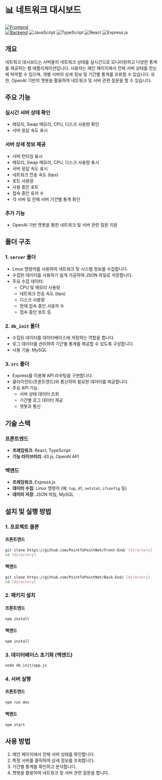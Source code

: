 # 📊 네트워크 대시보드
[![Frontend](https://img.shields.io/badge/Frontend-React-blue?style=for-the-badge&logo=react)](https://github.com/조직이름/프론트엔드_레포지토리)  
[![Backend](https://img.shields.io/badge/Backend-Node.js-green?style=for-the-badge&logo=node.js)](https://github.com/조직이름/백엔드_레포지토리)
![JavaScript](https://img.shields.io/badge/JavaScript-F7DF1E?style=flat&logo=javascript&logoColor=black) 
![TypeScript](https://img.shields.io/badge/TypeScript-007ACC?style=flat&logo=typescript&logoColor=white) 
![React](https://img.shields.io/badge/React-61DAFB?style=flat&logo=react&logoColor=black) 
![Express.js](https://img.shields.io/badge/Express.js-000000?style=flat&logo=express&logoColor=white)
## 개요
네트워크 대시보드는 서버들의 네트워크 상태를 실시간으로 모니터링하고 다양한 통계를 제공하는 웹 애플리케이션입니다. 사용자는 메인 페이지에서 전체 서버 상태를 한눈에 파악할 수 있으며, 개별 서버의 상세 정보 및 기간별 통계를 조회할 수 있습니다. 또한, OpenAI 기반의 챗봇을 활용하여 네트워크 및 서버 관련 질문을 할 수 있습니다.

## 주요 기능
### 실시간 서버 상태 확인
- 메모리, Swap 메모리, CPU, 디스크 사용량 확인
- 서버 응답 속도 표시

### 서버 상세 정보 제공
- 서버 런타임 표시
- 메모리, Swap 메모리, CPU, 디스크 사용량 표시
- 서버 응답 속도 표시
- 네트워크 전송 속도 (bps)
- 포트 사용량
- 사용 중인 포트
- 접속 중인 유저 수
- 각 서버 및 전체 서버 기간별 통계 확인

### 추가 기능
- OpenAI 기반 챗봇을 통한 네트워크 및 서버 관련 질문 지원

## 폴더 구조
### 1. `server` 폴더
- Linux 명령어를 사용하여 네트워크 및 시스템 정보를 수집합니다.
- 수집된 데이터를 사용하기 쉽게 가공하여 JSON 파일로 저장합니다.
- 주요 수집 데이터:
  - CPU 및 메모리 사용량
  - 네트워크 전송 속도 (bps)
  - 디스크 사용량
  - 현재 접속 중인 사용자 수
  - 접속 중인 포트 등
  
### 2. `db_init` 폴더
- 수집된 데이터를 데이터베이스에 저장하는 역할을 합니다.
- 로그 데이터를 관리하여 기간별 통계를 제공할 수 있도록 구성합니다.
- 사용 기술: MySQL

### 3. `src` 폴더
- Express를 이용해 API 라우팅을 구현합니다.
- 클라이언트(프론트엔드)와 통신하여 필요한 데이터를 제공합니다.
- 주요 API 기능:
  - 서버 상태 데이터 조회
  - 기간별 로그 데이터 제공
  - 챗봇과 통신

## 기술 스택
### 프론트엔드
- **프레임워크**: React, TypeScript
- **기능 라이브러리**: d3.js, OpenAI API

### 백엔드
- **프레임워크**: Express.js
- **데이터 수집**: Linux 명령어 (예: `top`, `df`, `netstat`, `ifconfig` 등)
- **데이터 저장**: JSON 파일, MySQL

## 설치 및 실행 방법
### 1. 프로젝트 클론
#### 프론트엔드
```sh
git clone https://github.com/PointToPointNet/Front-End/ [directory]
cd [directory]
```
#### 백엔드
```sh
git clone https://github.com/PointToPointNet/Back-End/ [directory]
cd [directory]
```

### 2. 패키지 설치
#### 프론트엔드
```sh
npm install
```
#### 백엔드
```sh
npm install
```

### 3. 데이터베이스 초기화 (백엔드)
```sh
node db_init/app.js
```

### 4. 서버 실행
#### 프론트엔드
```sh
npm run dev
```
#### 백엔드
```sh
npm start
```

## 사용 방법
1. 메인 페이지에서 전체 서버 상태를 확인합니다.
2. 특정 서버를 클릭하여 상세 정보를 조회합니다.
3. 기간별 통계를 확인하고 분석합니다.
4. 챗봇을 활용하여 네트워크 및 서버 관련 질문을 합니다.
